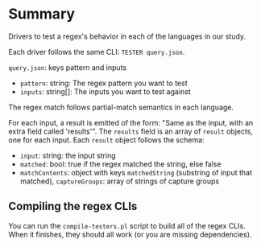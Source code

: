 # Summary

Drivers to test a regex's behavior in each of the languages in our study.

Each driver follows the same CLI: `TESTER query.json`.

`query.json`: keys pattern and inputs
- `pattern`: string: The regex pattern you want to test
- `inputs`: string[]: The inputs you want to test against

The regex match follows partial-match semantics in each language.

For each input, a result is emitted of the form: "Same as the input, with an extra field called 'results'".
The `results` field is an array of `result` objects, one for each input. Each `result` object follows the schema:
- `input`: string: the input string
- `matched`: bool: true if the regex matched the string, else false
- `matchContents`: object with keys `matchedString` (substring of input that matched), `captureGroups`: array of strings of capture groups

## Compiling the regex CLIs

You can run the `compile-testers.pl` script to build all of the regex CLIs.
When it finishes, they should all work (or you are missing dependencies).
